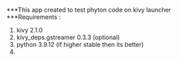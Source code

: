 ***This app created to test phyton code on kivy launcher
***Requirements :
1. kivy 2.1.0
2. kivy_deps.gstreamer 0.3.3 (optional)
3. python 3.9.12 (if higher stable then its better)
4. 

